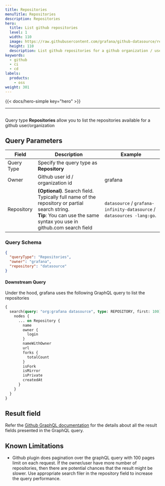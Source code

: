 ```yaml
---
title: Repositories
menuTitle: Repositories
description: Repositories
hero:
  title: List github repositories
  level: 1
  width: 110
  image: https://raw.githubusercontent.com/grafana/github-datasource/refs/heads/main/src/img/github.svg
  height: 110
  description: List github repositories for a github organization / user
keywords:
  - github
  - ci
  - cd
labels:
  products:
    - oss
weight: 301
---
```


<!-- markdownlint-configure-file { "MD013": false, "MD033": false} -->

{{< docs/hero-simple key="hero" >}}

<hr style="margin-bottom:30px"/>

Query type **Repositories** allow you to list the repositories available for a github user/organization

## Query Parameters

| Field      | Description                                                                                                                                                               | Example                                                                |
| ---------- | ------------------------------------------------------------------------------------------------------------------------------------------------------------------------- | ---------------------------------------------------------------------- |
| Query Type | Specify the query type as **Repository**                                                                                                                                  |                                                                        |
| Owner      | Github user id / organization id                                                                                                                                          | grafana                                                                |
| Repository | **(Optional)**. Search field. Typically full name of the repository or partial search string.<br/>**Tip**: You can use the same syntax you use in github.com search field | `datasource` / `grafana-infinity-datasource` / `datasources -lang:go`. |

### Query Schema

```json
{
  "queryType": "Repositories",
  "owner": "grafana",
  "repository": "datasource"
}
```

#### Downstream Query

Under the hood, grafana uses the following GraphQL query to list the repositories

```graphql
{
  search(query: "org:grafana datasource", type: REPOSITORY, first: 100) {
    nodes {
      ... on Repository {
        name
        owner {
          login
        }
        nameWithOwner
        url
        forks {
          totalCount
        }
        isFork
        isMirror
        isPrivate
        createdAt
      }
    }
  }
}
```

## Result field

Refer the [Github GraphQL documentation](https://docs.github.com/en/graphql/overview/explorer) for the details about all the result fields presented in the GraphQL query.

## Known Limitations

- Github plugin does pagination over the graphQL query with 100 pages limit on each request. If the owner/user have more number of repositories, then there are potential chances that the result might be slower. Use appropriate search filer in the repository field to increase the query performance.
